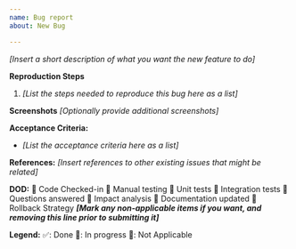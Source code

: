 ```yaml
---
name: Bug report
about: New Bug

---
```


_[Insert a short description of what you want the new feature to do]_

**Reproduction Steps**
1. _[List the steps needed to reproduce this bug here as a list]_

**Screenshots**
_[Optionally provide additional screenshots]_

**Acceptance Criteria:**
* _[List the acceptance criteria here as a list]_

**References:**
_[Insert references to other existing issues that might be related]_

**DOD:**
🔴 Code Checked-in
🔴 Manual testing
🔴 Unit tests
🔴 Integration tests
🔴 Questions answered
🔴 Impact analysis
🔴 Documentation updated
🔴 Rollback Strategy 
_**[Mark any non-applicable items if you want, and removing this line prior to submitting it]**_

**Legend:**
✅: Done
🔴: In progress
🔵: Not Applicable
